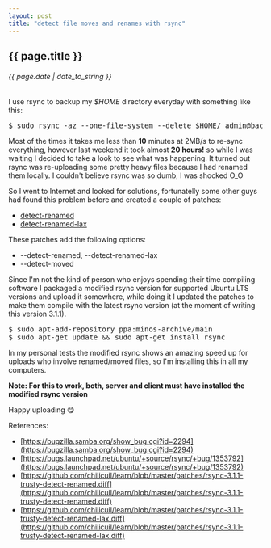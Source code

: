```yaml
---
layout: post
title: "detect file moves and renames with rsync"
---
```


## {{ page.title }}

###### {{ page.date | date_to_string }}

I use rsync to backup my *$HOME* directory everyday with something like this:

<pre class="sh_sh">
$ sudo rsync -az --one-file-system --delete $HOME/ admin@backup.javier.io:~/backup/$(hostname)
</pre>

Most of the times it takes me less than **10** minutes at 2MB/s to re-sync everything, however last weekend it took almost **20 hours!** so while I was waiting I decided to take a look to see what was happening. It turned out rsync was re-uploading some pretty heavy files because I had renamed them locally. I couldn't believe rsync was so dumb, I was shocked O_O

So I went to Internet and looked for solutions, fortunatelly some other guys had found this problem before and created a couple of patches:

- [detect-renamed](https://attachments.samba.org/attachment.cgi?id=7435)
- [detect-renamed-lax](https://git.samba.org/?p=rsync-patches.git;a=blob;f=detect-renamed-lax.diff;h=4cd23bd4524662f1d0db0bcc90336a77d0bb61c9;hb=HEAD)

These patches add the following options:

- --detect-renamed, --detect-renamed-lax
- --detect-moved

Since I'm not the kind of person who enjoys spending their time compiling software I packaged a modified rsync version for supported Ubuntu LTS versions and upload it somewhere, while doing it I updated the patches to make them compile with the latest rsync version (at the moment of writing this version 3.1.1).

<pre class="sh_sh">
$ sudo apt-add-repository ppa:minos-archive/main
$ sudo apt-get update &amp;&amp; sudo apt-get install rsync
</pre>

In my personal tests the modified rsync shows an amazing speed up for uploads who involve renamed/moved files, so I'm installing this in all my computers.

**Note: For this to work, both, server and client must have installed the modified rsync version**

Happy uploading &#128523;

References:

- [https://bugzilla.samba.org/show_bug.cgi?id=2294](https://bugzilla.samba.org/show_bug.cgi?id=2294)
- [https://bugs.launchpad.net/ubuntu/+source/rsync/+bug/1353792](https://bugs.launchpad.net/ubuntu/+source/rsync/+bug/1353792)
- [https://github.com/chilicuil/learn/blob/master/patches/rsync-3.1.1-trusty-detect-renamed.diff](https://github.com/chilicuil/learn/blob/master/patches/rsync-3.1.1-trusty-detect-renamed.diff)
- [https://github.com/chilicuil/learn/blob/master/patches/rsync-3.1.1-trusty-detect-renamed-lax.diff](https://github.com/chilicuil/learn/blob/master/patches/rsync-3.1.1-trusty-detect-renamed-lax.diff)

